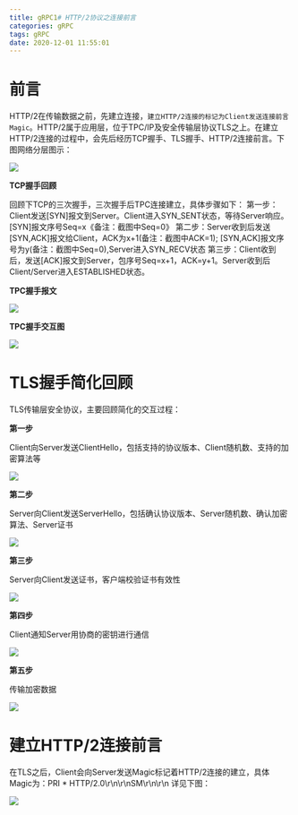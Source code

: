 ```yaml
---
title: gRPC1# HTTP/2协议之连接前言
categories: gRPC
tags: gRPC
date: 2020-12-01 11:55:01
---
```




# 前言

HTTP/2在传输数据之前，先建立连接，`建立HTTP/2连接的标记为Client发送连接前言Magic`。HTTP/2属于应用层，位于TPC/IP及安全传输层协议TLS之上。在建立HTTP/2连接的过程中，会先后经历TCP握手、TLS握手、HTTP/2连接前言。下图网络分层图示：



![](https://gitee.com/laoliangcode/md-picture/raw/master/img/20210225093219.png)





<!--more-->



**TCP握手回顾**

回顾下TCP的三次握手，三次握手后TPC连接建立，具体步骤如下：
第一步：Client发送[SYN]报文到Server。Client进入SYN_SENT状态，等待Server响应。[SYN]报文序号Seq=x《备注：截图中Seq=0》
第二步：Server收到后发送[SYN,ACK]报文给Client，ACK为x+1(备注：截图中ACK=1); [SYN,ACK]报文序号为y(备注：截图中Seq=0),Server进入SYN_RECV状态
第三步：Client收到后，发送[ACK]报文到Server，包序号Seq=x+1，ACK=y+1。Server收到后Client/Server进入ESTABLISHED状态。



**TPC握手报文**

![](https://gitee.com/laoliangcode/md-picture/raw/master/img/20210225093303.png)



**TPC握手交互图**

![](https://gitee.com/laoliangcode/md-picture/raw/master/img/20210225093336.png)



# TLS握手简化回顾

TLS传输层安全协议，主要回顾简化的交互过程：

**第一步**

Client向Server发送ClientHello，包括支持的协议版本、Client随机数、支持的加密算法等

![](https://gitee.com/laoliangcode/md-picture/raw/master/img/20210225093415.png)



**第二步** 

Server向Client发送ServerHello，包括确认协议版本、Server随机数、确认加密算法、Server证书

![](https://gitee.com/laoliangcode/md-picture/raw/master/img/20210225093515.png)



**第三步**

Server向Client发送证书，客户端校验证书有效性

![](https://gitee.com/laoliangcode/md-picture/raw/master/img/20210225093556.png)



**第四步**

Client通知Server用协商的密钥进行通信

![](https://gitee.com/laoliangcode/md-picture/raw/master/img/20210225093627.png)

**第五步** 

传输加密数据

![](https://gitee.com/laoliangcode/md-picture/raw/master/img/20210225093654.png)



# 建立HTTP/2连接前言

在TLS之后，Client会向Server发送Magic标记着HTTP/2连接的建立，具体Magic为：PRI * HTTP/2.0\r\n\r\nSM\r\n\r\n 详见下图：



![](https://gitee.com/laoliangcode/md-picture/raw/master/img/20210225093730.png)